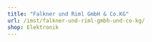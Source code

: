 ```yaml
---
title: "Falkner und Riml GmbH & Co.KG"
url: /imst/falkner-und-riml-gmbh-und-co-kg/
shop: Elektronik
---
```

